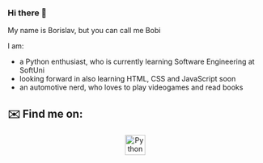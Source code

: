 ### Hi there 👋

My name is Borislav, but you can call me Bobi

I am:
* a Python enthusiast, who is currently learning Software Engineering at SoftUni
* looking forward in also learning HTML, CSS and JavaScript soon
* an automotive nerd, who loves to play videogames and read books

## ✉️ Find me on:


<p align="center">
 <a href="https://linkedin.com/in/borivanov1989" target="_blank" rel="noopener noreferrer"> <img src="https://cdn.jsdelivr.net/npm/simple-icons@v3/icons/linkedin.svg" alt="Python" height="40" style="vertical-align:top; margin:4px"></a>
</p>

<br />
